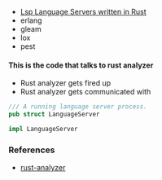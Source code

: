
- [Lsp Language Servers written in Rust](https://microsoft.github.io/language-server-protocol/implementors/servers/)
- erlang
- gleam
- lox
- pest

#### This is the code that talks to rust analyzer

- Rust analyzer gets fired up
- Rust analyzer gets communicated with

```rust
/// A running language server process.
pub struct LanguageServer

impl LanguageServer
```

### References
- [rust-analyzer](./rustanalyzer.md)
